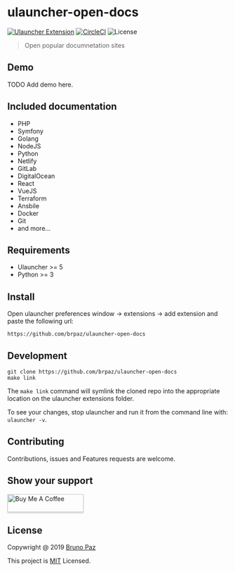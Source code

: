 # ulauncher-open-docs

[![Ulauncher Extension](https://img.shields.io/badge/Ulauncher-Extension-green.svg?style=for-the-badge)](https://ext.ulauncher.io/-/github-brpaz-ulauncher-open-docs)
[![CircleCI](https://img.shields.io/circleci/build/github/brpaz/ulauncher-open-docs.svg?style=for-the-badge)](https://circleci.com/gh/brpaz/ulauncher-open-docs)
![License](https://img.shields.io/github/license/brpaz/ulauncher-open-docs.svg?style=for-the-badge)

> Open popular documnetation sites

## Demo

TODO Add demo here.

## Included documentation

* PHP
* Symfony
* Golang
* NodeJS
* Python
* Netlify
* GitLab
* DigitalOcean
* React
* VueJS
* Terraform
* Ansbile
* Docker
* Git
* and more...

## Requirements

* Ulauncher >= 5
* Python >= 3

## Install

Open ulauncher preferences window -> extensions -> add extension and paste the following url:

```
https://github.com/brpaz/ulauncher-open-docs
```

## Development

```
git clone https://github.com/brpaz/ulauncher-open-docs
make link
```

The `make link` command will symlink the cloned repo into the appropriate location on the ulauncher extensions folder.

To see your changes, stop ulauncher and run it from the command line with: `ulauncher -v`.

## Contributing

Contributions, issues and Features requests are welcome.

## Show your support

<a href="https://www.buymeacoffee.com/Z1Bu6asGV" target="_blank"><img src="https://www.buymeacoffee.com/assets/img/custom_images/orange_img.png" alt="Buy Me A Coffee" style="height: 41px !important;width: 174px !important;box-shadow: 0px 3px 2px 0px rgba(190, 190, 190, 0.5) !important;-webkit-box-shadow: 0px 3px 2px 0px rgba(190, 190, 190, 0.5) !important;" ></a>


## License 

Copywright @ 2019 [Bruno Paz](https://github.com/brpaz)

This project is [MIT](LLICENSE) Licensed.
